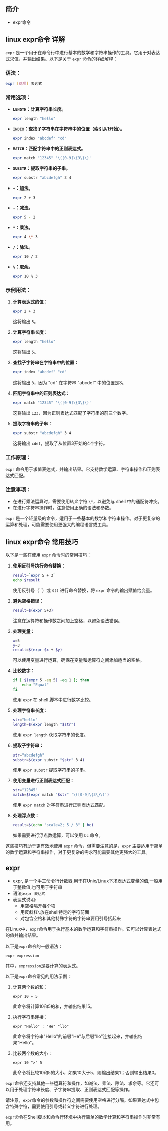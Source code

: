 ## 简介

+ expr命令

## linux expr命令 详解

`expr` 是一个用于在命令行中进行基本的数学和字符串操作的工具。它用于对表达式求值，并输出结果。以下是关于 `expr` 命令的详细解释：

### 语法：

```bash
expr [选项] 表达式
```

### 常用选项：

- **`LENGTH`：计算字符串长度。**
  ```bash
  expr length "hello"
  ```

- **`INDEX`：查找子字符串在字符串中的位置（索引从1开始）。**
  ```bash
  expr index "abcdef" "cd"
  ```

- **`MATCH`：匹配字符串中的正则表达式。**
  ```bash
  expr match "12345" '\([0-9]\{3\}\)'
  ```

- **`SUBSTR`：提取字符串的子串。**
  ```bash
  expr substr "abcdefgh" 3 4
  ```

- **`+`：加法。**
  ```bash
  expr 2 + 3
  ```

- **`-`：减法。**
  ```bash
  expr 5 - 2
  ```

- **`*`：乘法。**
  ```bash
  expr 4 \* 3
  ```

- **`/`：除法。**
  ```bash
  expr 10 / 2
  ```

- **`%`：取余。**
  ```bash
  expr 10 % 3
  ```

### 示例用法：

1. **计算表达式的值：**
   ```bash
   expr 2 + 3
   ```
   这将输出 `5`。

2. **计算字符串长度：**
   ```bash
   expr length "hello"
   ```
   这将输出 `5`。

3. **查找子字符串在字符串中的位置：**
   ```bash
   expr index "abcdef" "cd"
   ```
   这将输出 `3`，因为 "cd" 在字符串 "abcdef" 中的位置是3。

4. **匹配字符串中的正则表达式：**
   ```bash
   expr match "12345" '\([0-9]\{3\}\)'
   ```
   这将输出 `123`，因为正则表达式匹配了字符串的前三个数字。

5. **提取字符串的子串：**
   ```bash
   expr substr "abcdefgh" 3 4
   ```
   这将输出 `cdef`，提取了从位置3开始的4个字符。

### 工作原理：

`expr` 命令用于求值表达式，并输出结果。它支持数学运算、字符串操作和正则表达式匹配。

### 注意事项：

- 在进行乘法运算时，需要使用转义字符 `\*`，以避免与 shell 中的通配符冲突。
- 在进行字符串操作时，注意使用正确的语法和参数。

`expr` 是一个轻量级的命令，适用于一些基本的数学和字符串操作。对于更复杂的运算和处理，可能需要使用更强大的编程语言或工具。

## linux expr命令 常用技巧

以下是一些在使用 `expr` 命令时的常用技巧：

1. **使用反引号执行命令替换：**
   ```bash
   result=`expr 5 + 3`
   echo $result
   ```
   使用反引号（``）或 `$()` 进行命令替换，将 `expr` 命令的输出赋值给变量。

2. **避免空格错误：**
   ```bash
   result=$(expr 5+3)
   ```
   注意在运算符和操作数之间加上空格，以避免语法错误。

3. **处理变量：**
   ```bash
   x=5
   y=3
   result=$(expr $x + $y)
   ```
   可以使用变量进行运算，确保在变量和运算符之间添加适当的空格。

4. **比较数字：**
   ```bash
   if [ $(expr 5 -eq 5) -eq 1 ]; then
       echo "Equal"
   fi
   ```
   使用 `expr` 在 shell 脚本中进行数字比较。

5. **处理字符串长度：**
   ```bash
   str="hello"
   length=$(expr length "$str")
   ```
   使用 `expr length` 获取字符串的长度。

6. **提取子字符串：**
   ```bash
   str="abcdefgh"
   substr=$(expr substr "$str" 3 4)
   ```
   使用 `expr substr` 提取字符串的子串。

7. **使用变量进行正则表达式匹配：**
   ```bash
   str="12345"
   match=$(expr match "$str" '\([0-9]\{3\}\)')
   ```
   使用 `expr match` 对字符串进行正则表达式匹配。

8. **处理浮点数：**
   ```bash
   result=$(echo "scale=2; 5 / 3" | bc)
   ```
   如果需要进行浮点数运算，可以使用 `bc` 命令。

这些技巧有助于更有效地使用 `expr` 命令，但需要注意的是，`expr` 主要适用于简单的数学运算和字符串操作，对于更复杂的需求可能需要其他更强大的工具。

## expr  

+ expr, 是一个手工命令行计数器,用于在Unix/Linux下求表达式变量的值,一般用于整数值,也可用于字符串
+ 语法:`expr 表达式`
+ 表达式说明:
  + 用空格隔开每个项
  + 用反斜杠`\`放在shell特定的字符前面
  + 对包含空格和其他特殊字符的字符串要用引号括起来

在Linux中，`expr`命令用于执行基本的数学运算和字符串操作。它可以计算表达式的值并输出结果。

以下是`expr`命令的一般语法：

```
expr expression
```

其中，`expression`是要计算的表达式。

以下是`expr`命令常见的用法示例：

1. 计算两个数的和：
   ```
   expr 10 + 5
   ```

   此命令将计算10和5的和，并输出结果15。

2. 执行字符串连接：
   ```
   expr "Hello" : "He" "llo"
   ```

   此命令将字符串"Hello"的前缀"He"与后缀"llo"连接起来，并输出结果"Hello"。

3. 比较两个数的大小：
   ```
   expr 10 ">" 5
   ```

   此命令将比较10和5的大小，如果10大于5，则输出结果1；否则输出结果0。

`expr`命令还支持其他一些运算符和操作，如减法、乘法、除法、求余等。它还可以用于处理字符串长度、子字符串提取、正则表达式匹配等操作。

请注意，`expr`命令的参数和操作符之间需要使用空格进行分隔。如果表达式中包含特殊字符，需要使用引号或转义字符进行处理。

`expr`命令在Shell脚本和命令行环境中执行简单的数学计算和字符串操作时非常有用。
